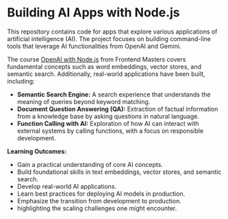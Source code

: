 # Building AI Apps with Node.js

This repository contains code for apps that explore various applications of artificial intelligence (AI). The project focuses on building command-line tools that leverage AI functionalities from OpenAI and Gemini.

The course [OpenAI with Node.js](https://frontendmasters.com/courses/openai-node) from Frontend Masters covers fundamental concepts such as word embeddings, vector stores, and semantic search. Additionally, real-world applications have been built, including:

- **Semantic Search Engine:** A search experience that understands the meaning of queries beyond keyword matching.
- **Document Question Answering (QA):** Extraction of factual information from a knowledge base by asking questions in natural language.
- **Function Calling with AI:** Exploration of how AI can interact with external systems by calling functions, with a focus on responsible development.

**Learning Outcomes:**

- Gain a practical understanding of core AI concepts.
- Build foundational skills in text embeddings, vector stores, and semantic search.
- Develop real-world AI applications.
- Learn best practices for deploying AI models in production.
- Emphasize the transition from development to production.
- highlighting the scaling challenges one might encounter.
